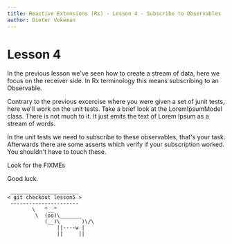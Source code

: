```yaml
---
title: Reactive Extensions (Rx) - Lesson 4 - Subscribe to Observables
author: Dieter Vekeman
---
```


# Lesson 4

In the previous lesson we've seen how to create a stream of data, here we focus on the receiver side. In Rx terminology this means subscribing to an Observable.

Contrary to the previous excercise where you were given a set of junit tests, here we'll work on the unit tests. Take a brief look at the LoremIpsumModel class. There is not much to it. It just emits the text of Lorem Ipsum as a stream of words.

In the unit tests we need to subscribe to these observables, that's your task. Afterwards there are some asserts which verify if your subscription worked. You shouldn't have to touch these.

Look for the FIXMEs

Good luck.

```
 ______________________
< git checkout lesson5 >
 ----------------------
        \   ^__^
         \  (oo)\_______
            (__)\       )\/\
                ||----w |
                ||     ||
```
